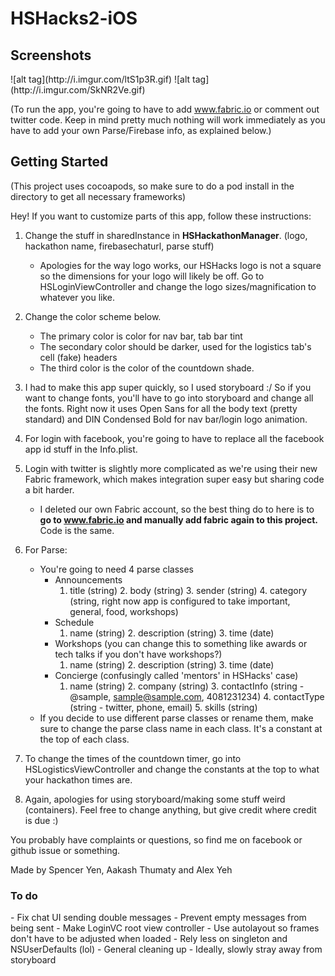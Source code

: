 # HSHacks2-iOS

<h2>Screenshots</h2>
![alt tag](http://i.imgur.com/ltS1p3R.gif)
![alt tag](http://i.imgur.com/SkNR2Ve.gif)

(To run the app, you're going to have to add www.fabric.io or comment out twitter code. Keep in mind pretty much nothing will work immediately as you have to add your own Parse/Firebase info, as explained below.)

<h2>Getting Started</h2>
(This project uses cocoapods, so make sure to do a pod install in the directory to get all necessary frameworks)

Hey! If you want to customize parts of this app, follow these instructions:

1. Change the stuff in sharedInstance in <b>HSHackathonManager</b>. (logo, hackathon name, firebasechaturl, parse stuff)
    - Apologies for the way logo works, our HSHacks logo is not a square so the dimensions for your logo will likely be off. Go to HSLoginViewController and change the logo sizes/magnification to whatever you like. 
 
2. Change the color scheme below.
    - The primary color is color for nav bar, tab bar tint
    - The secondary color should be darker, used for the logistics tab's cell (fake) headers
    - The third color is the color of the countdown shade.
 
3. I had to make this app super quickly, so I used storyboard :/ So if you want to change fonts, you'll have to go into storyboard and change all the fonts. Right now it uses Open Sans for all the body text (pretty standard) and DIN Condensed Bold for nav bar/login logo animation.
 
4. For login with facebook, you're going to have to replace all the facebook app id stuff in the Info.plist. 

5. Login with twitter is slightly more complicated as we're using their new Fabric framework, which makes integration super easy but sharing code a bit harder.
   - I deleted our own Fabric account, so the best thing do to here is to <b>go to www.fabric.io and manually add fabric again to this project.</b> Code is the same.
 
6. For Parse:
    - You're going to need 4 parse classes
        - Announcements
            1. title (string) 2. body (string) 3. sender (string) 4. category (string, right now app is configured to take important, general, food, workshops)
        - Schedule
            1. name (string) 2. description (string) 3. time (date)
        - Workshops (you can change this to something like awards or tech talks if you don't have workshops?)
            1. name (string) 2. description (string) 3. time (date)
        - Concierge (confusingly called 'mentors' in HSHacks' case)
            1. name (string) 2. company (string) 3. contactInfo (string - @sample, sample@sample.com, 4081231234) 4. contactType (string - twitter, phone, email) 5. skills (string)
    - If you decide to use different parse classes or rename them, make sure to change the parse class name in each class. It's a constant at the top of each class.
 
7. To change the times of the countdown timer, go into HSLogisticsViewController and change the constants at the top to what your hackathon times are. 
 
8.  Again, apologies for using storyboard/making some stuff weird (containers). Feel free to change anything, but give credit where credit is due :)
    
You probably have complaints or questions, so find me on facebook or github issue or something.
 
Made by Spencer Yen, Aakash Thumaty and Alex Yeh

<h3>To do</h3>
- Fix chat UI sending double messages
- Prevent empty messages from being sent
- Make LoginVC root view controller
- Use autolayout so frames don't have to be adjusted when loaded
- Rely less on singleton and NSUserDefaults (lol)
- General cleaning up
- Ideally, slowly stray away from storyboard 

